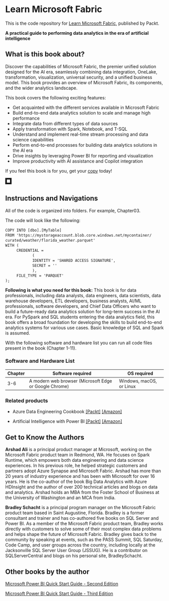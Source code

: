 # Learn Microsoft Fabric 

<a href="https://www.packtpub.com/product/learn-microsoft-fabric/9781835082287?utm_source=github&utm_medium=repository&utm_campaign=9781835082287"><img src="https://m.media-amazon.com/images/I/81OkKRxxY5L._SL1500_.jpg" alt="" height="256px" align="right"></a>

This is the code repository for [Learn Microsoft Fabric](https://www.packtpub.com/product/learn-microsoft-fabric/9781835082287?utm_source=github&utm_medium=repository&utm_campaign=9781835082287), published by Packt.

**A practical guide to performing data analytics in 
the era of artificial intelligence**

## What is this book about?
Discover the capabilities of Microsoft Fabric, the premier unified solution designed for the AI era, seamlessly combining data integration, OneLake, transformation, visualization, universal security, and a unified business model. This book provides an overview of Microsoft Fabric, its components, and the wider analytics landscape.

This book covers the following exciting features:
* Get acquainted with the different services available in Microsoft Fabric
* Build end-to-end data analytics solution to scale and manage high performance
* Integrate data from different types of data sources
* Apply transformation with Spark, Notebook, and T-SQL
* Understand and implement real-time stream processing and data science capabilities
* Perform end-to-end processes for building data analytics solutions in the AI era
* Drive insights by leveraging Power BI for reporting and visualization
* Improve productivity with AI assistance and Copilot integration

If you feel this book is for you, get your [copy](https://www.amazon.com/dp/1835082289) today!

<a href="https://www.packtpub.com/?utm_source=github&utm_medium=banner&utm_campaign=GitHubBanner"><img src="https://raw.githubusercontent.com/PacktPublishing/GitHub/master/GitHub.png" 
alt="https://www.packtpub.com/" border="5" /></a>

## Instructions and Navigations
All of the code is organized into folders. For example, Chapter03.

The code will look like the following:
```
COPY INTO [dbo].[MyTable]
FROM 'https://mystorageaccount.blob.core.windows.net/mycontainer/
curated/weather/florida_weather.parquet'
WITH (
     CREDENTIAL =
            (
            IDENTITY = 'SHARED ACCESS SIGNATURE',
            SECRET = ''
            ),
     FILE_TYPE = 'PARQUET'
);
```

**Following is what you need for this book:**
This book is for data professionals, including data analysts, data engineers, data scientists, data warehouse developers, ETL developers, business analysts, AI/ML professionals, software developers, and Chief Data Officers who want to build a future-ready data analytics solution for long-term success in the AI era.
For PySpark and SQL students entering the data analytics field, this book offers a broad foundation for developing the skills to build end-to-end analytics systems for various use cases. Basic knowledge of SQL and Spark is assumed.

With the following software and hardware list you can run all code files present in the book (Chapter 1-11).
### Software and Hardware List
| Chapter | Software required | OS required |
| -------- | ------------------------------------ | ----------------------------------- |
| 3-6 | A modern web browser (Microsoft Edge or Google Chrome) | Windows, macOS, or Linux |


### Related products
* Azure Data Engineering Cookbook [[Packt]](https://www.amazon.com/dp/1803246782?utm_source=github&utm_medium=repository&utm_campaign=9781839218750) [[Amazon]](https://www.amazon.com/dp/1803246782)

* Artificial Intelligence with Power BI [[Packt]](https://www.amazon.com/dp/1801814635?utm_source=github&utm_medium=repository&utm_campaign=9781803241067) [[Amazon]](https://www.amazon.com/dp/1801814635)

## Get to Know the Authors
**Arshad Ali**
is a principal product manager at Microsoft, working on the Microsoft Fabric product team in Redmond, WA. He focuses on Spark Runtime, which empowers both data engineering and data science experiences. In his previous role, he helped strategic customers and partners adopt Azure Synapse and Microsoft Fabric.
Arshad has more than 20 years of industry experience and has been with Microsoft for over 16 years. He is the co-author of the book Big Data Analytics with Azure HDInsight and the author of over 200 technical articles and blogs on data and analytics. Arshad holds an MBA from the Foster School of Business at the University of Washington and an MCA from India.


**Bradley Schacht**
is a principal program manager on the Microsoft Fabric product team based in Saint Augustine, Florida. Bradley is a former consultant and trainer and has co-authored five books on SQL Server and Power BI. As a member of the Microsoft Fabric product team, Bradley works directly with customers to solve some of their most complex data problems and helps shape the future of Microsoft Fabric. Bradley gives back to the community by speaking at events, such as the PASS Summit, SQL Saturday, Code Camp, and user groups across the country, including locally at the Jacksonville SQL Server User Group (JSSUG). He is a contributor on SQLServerCentral and blogs on his personal site, BradleySchacht.


## Other books by the author
[Microsoft Power BI Quick Start Guide - Second Edition](https://www.packtpub.com/product/microsoft-power-bi-quick-start-guide-second-edition/9781800561571?utm_source=github&utm_medium=repository&utm_campaign=9781800561571)

[Microsoft Power BI Quick Start Guide - Third Edition](https://www.packtpub.com/product/microsoft-power-bi-quick-start-guide-third-edition/9781804613498?utm_source=github&utm_medium=repository&utm_campaign=9781804613498)


